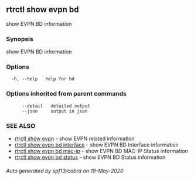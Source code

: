## rtrctl show evpn bd

show EVPN BD information

### Synopsis


show EVPN BD information

### Options

```
  -h, --help   help for bd
```

### Options inherited from parent commands

```
      --detail   detailed output
      --json     output in json
```

### SEE ALSO
* [rtrctl show evpn](rtrctl_show_evpn.md)	 - show EVPN related information
* [rtrctl show evpn bd interface](rtrctl_show_evpn_bd_interface.md)	 - show EVPN BD Interface information
* [rtrctl show evpn bd mac-ip](rtrctl_show_evpn_bd_mac-ip.md)	 - show EVPN BD MAC-IP Status information
* [rtrctl show evpn bd status](rtrctl_show_evpn_bd_status.md)	 - show EVPN BD Status information

###### Auto generated by spf13/cobra on 19-May-2020
